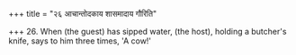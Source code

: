 +++
title = "२६ आचान्तोदकाय शासमादाय गौरिति"

+++
26. When (the guest) has sipped water, (the host), holding a butcher's knife, says to him three times, 'A cow!'
